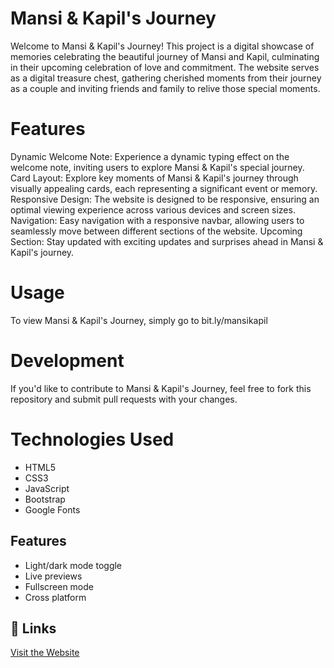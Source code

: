 # Mansi & Kapil's Journey
Welcome to Mansi & Kapil's Journey! This project is a digital showcase of memories celebrating the beautiful journey of Mansi and Kapil, culminating in their upcoming celebration of love and commitment. The website serves as a digital treasure chest, gathering cherished moments from their journey as a couple and inviting friends and family to relive those special moments.

# Features
Dynamic Welcome Note: Experience a dynamic typing effect on the welcome note, inviting users to explore Mansi & Kapil's special journey.
Card Layout: Explore key moments of Mansi & Kapil's journey through visually appealing cards, each representing a significant event or memory.
Responsive Design: The website is designed to be responsive, ensuring an optimal viewing experience across various devices and screen sizes.
Navigation: Easy navigation with a responsive navbar, allowing users to seamlessly move between different sections of the website.
Upcoming Section: Stay updated with exciting updates and surprises ahead in Mansi & Kapil's journey.
# Usage
To view Mansi & Kapil's Journey, simply go to bit.ly/mansikapil
# Development
If you'd like to contribute to Mansi & Kapil's Journey, feel free to fork this repository and submit pull requests with your changes.

# Technologies Used
- HTML5
- CSS3
- JavaScript
- Bootstrap
- Google Fonts

## Features

- Light/dark mode toggle
- Live previews
- Fullscreen mode
- Cross platform


## 🔗 Links
[Visit the Website](https://bhagtanideepak.github.io/Mansi-Kapil/)


